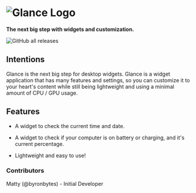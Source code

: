 # ![Glance Logo](https://user-images.githubusercontent.com/53088136/145693921-000a8b73-25ff-4ec1-b1e3-f79c9139a612.png) 
**The next big step with widgets and customization.** 

![GitHub all releases](https://img.shields.io/github/downloads/LiteTools/Glance/total?style=flat-square)

## Intentions
Glance is the next big step for desktop widgets.  Glance is a widget application that has many features and settings, so you can customize it to your heart's content while still being lightweight and using a minimal amount of CPU / GPU usage.

## Features
- A widget to check the current time and date.

- A widget to check if your computer is on battery or charging, and it's current percentage.

- Lightweight and easy to use!


### Contributors

Matty (@byronbytes) - Initial Developer
